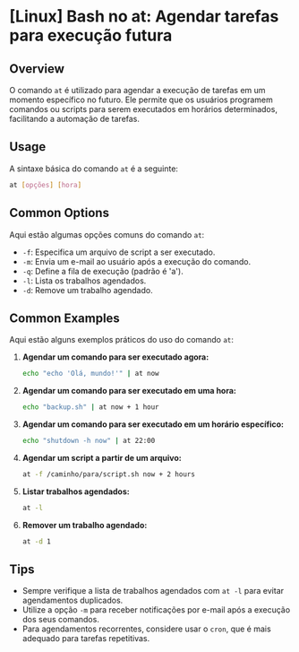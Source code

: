 # [Linux] Bash no at: Agendar tarefas para execução futura

## Overview
O comando `at` é utilizado para agendar a execução de tarefas em um momento específico no futuro. Ele permite que os usuários programem comandos ou scripts para serem executados em horários determinados, facilitando a automação de tarefas.

## Usage
A sintaxe básica do comando `at` é a seguinte:

```bash
at [opções] [hora]
```

## Common Options
Aqui estão algumas opções comuns do comando `at`:

- `-f`: Especifica um arquivo de script a ser executado.
- `-m`: Envia um e-mail ao usuário após a execução do comando.
- `-q`: Define a fila de execução (padrão é 'a').
- `-l`: Lista os trabalhos agendados.
- `-d`: Remove um trabalho agendado.

## Common Examples
Aqui estão alguns exemplos práticos do uso do comando `at`:

1. **Agendar um comando para ser executado agora:**
   ```bash
   echo "echo 'Olá, mundo!'" | at now
   ```

2. **Agendar um comando para ser executado em uma hora:**
   ```bash
   echo "backup.sh" | at now + 1 hour
   ```

3. **Agendar um comando para ser executado em um horário específico:**
   ```bash
   echo "shutdown -h now" | at 22:00
   ```

4. **Agendar um script a partir de um arquivo:**
   ```bash
   at -f /caminho/para/script.sh now + 2 hours
   ```

5. **Listar trabalhos agendados:**
   ```bash
   at -l
   ```

6. **Remover um trabalho agendado:**
   ```bash
   at -d 1
   ```

## Tips
- Sempre verifique a lista de trabalhos agendados com `at -l` para evitar agendamentos duplicados.
- Utilize a opção `-m` para receber notificações por e-mail após a execução dos seus comandos.
- Para agendamentos recorrentes, considere usar o `cron`, que é mais adequado para tarefas repetitivas.